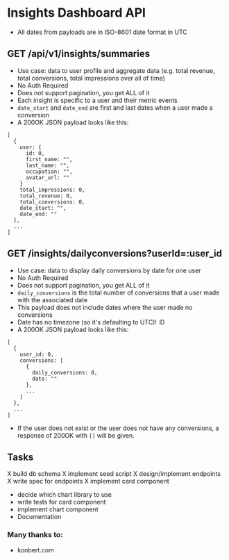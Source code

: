 # Insights Dashboard API

- All dates from payloads are in ISO-8601 date format in UTC

## GET /api/v1/insights/summaries
- Use case: data to user profile and aggregate data (e.g. total revenue, total conversions, total impressions over all of time)
- No Auth Required
- Does not support pagination, you get ALL of it
- Each insight is specific to a user and their metric events
- `date_start` and `date_end` are first and last dates when a user made a conversion
- A 200OK JSON payload looks like this:
```
[
  {
    user: {
      id: 0,
      first_name: "",
      last_name: "",
      occupation: "",
      avatar_url: ""
    }
    total_impressions: 0,
    total_revenue: 0,
    total_conversions: 0,
    date_start: "",
    date_end: ""
  },
  ...
]
```

## GET /insights/dailyconversions?userId=:user_id
- Use case: data to display daily conversions by date for one user
- No Auth Required
- Does not support pagination, you get ALL of it
- `daily_conversions` is the total number of conversions that a user made with the associated date
- This payload does not include dates where the user made no conversions
- Date has no timezone (so it's defaulting to UTC)! :D
- A 200OK JSON payload looks like this:
```
[
  { 
    user_id: 0,
    conversions: [  
      {
        daily_conversions: 0,
        date: ""
      },
      ...
    ]
  },
  ...
]
```
- If the user does not exist or the user does not have any conversions, a response of 200OK with `[]` will be given.


## Tasks
X build db schema
X implement seed script
X design/implement endpoints
X write spec for endpoints
X implement card component
- decide which chart library to use
- write tests for card component
- implement chart component
- Documentation

### Many thanks to:
- konbert.com


